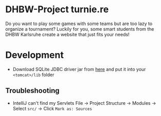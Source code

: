 # DHBW-Project turnie.re
Do you want to play some games with some teams but are too lazy to organize a tournament?
Luckily for you, some smart students from the DHBW Karlsruhe create a website that just fits your needs!

# Development
* Download SQLite JDBC driver jar from [here](https://oss.sonatype.org/content/repositories/releases/org/xerial/sqlite-jdbc/) and put it into your `<tomcat>/lib` folder
## Troubleshooting
* IntelliJ can't find my Servlets
File -> Project Structure -> Modules -> Select `src/` -> Click `Mark as: Sources`